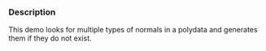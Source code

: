 ### Description
This demo looks for multiple types of normals in a polydata and generates them if they do not exist.

